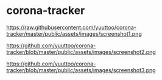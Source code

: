 # corona-tracker

https://raw.githubusercontent.com/yuuttoo/corona-tracker/master/public/assets/images/screenshot1.png

https://github.com/yuuttoo/corona-tracker/blob/master/public/assets/images/screenshot2.png

https://github.com/yuuttoo/corona-tracker/blob/master/public/assets/images/screenshot3.png
